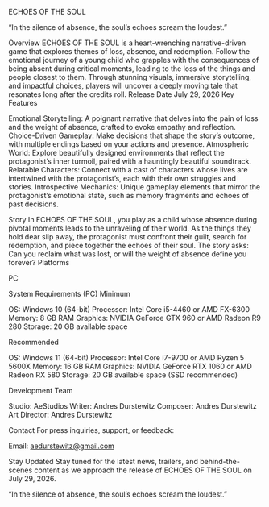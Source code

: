 ECHOES OF THE SOUL

“In the silence of absence, the soul’s echoes scream the loudest.”

Overview
ECHOES OF THE SOUL is a heart-wrenching narrative-driven game that explores themes of loss, absence, and redemption. Follow the emotional journey of a young child who grapples with the consequences of being absent during critical moments, leading to the loss of the things and people closest to them. Through stunning visuals, immersive storytelling, and impactful choices, players will uncover a deeply moving tale that resonates long after the credits roll.
Release Date
July 29, 2026
Key Features

Emotional Storytelling: A poignant narrative that delves into the pain of loss and the weight of absence, crafted to evoke empathy and reflection.
Choice-Driven Gameplay: Make decisions that shape the story’s outcome, with multiple endings based on your actions and presence.
Atmospheric World: Explore beautifully designed environments that reflect the protagonist’s inner turmoil, paired with a hauntingly beautiful soundtrack.
Relatable Characters: Connect with a cast of characters whose lives are intertwined with the protagonist’s, each with their own struggles and stories.
Introspective Mechanics: Unique gameplay elements that mirror the protagonist’s emotional state, such as memory fragments and echoes of past decisions.

Story
In ECHOES OF THE SOUL, you play as a child whose absence during pivotal moments leads to the unraveling of their world. As the things they hold dear slip away, the protagonist must confront their guilt, search for redemption, and piece together the echoes of their soul. The story asks: Can you reclaim what was lost, or will the weight of absence define you forever?
Platforms

PC

System Requirements (PC)
Minimum

OS: Windows 10 (64-bit)
Processor: Intel Core i5-4460 or AMD FX-6300
Memory: 8 GB RAM
Graphics: NVIDIA GeForce GTX 960 or AMD Radeon R9 280
Storage: 20 GB available space

Recommended

OS: Windows 11 (64-bit)
Processor: Intel Core i7-9700 or AMD Ryzen 5 5600X
Memory: 16 GB RAM
Graphics: NVIDIA GeForce RTX 1060 or AMD Radeon RX 580
Storage: 20 GB available space (SSD recommended)

Development Team

Studio: AeStudios
Writer: Andres Durstewitz
Composer: Andres Durstewitz
Art Director: Andres Durstewitz

Contact
For press inquiries, support, or feedback:

Email: aedurstewitz@gmail.com

Stay Updated
Stay tuned for the latest news, trailers, and behind-the-scenes content as we approach the release of ECHOES OF THE SOUL on July 29, 2026.


“In the silence of absence, the soul’s echoes scream the loudest.”

